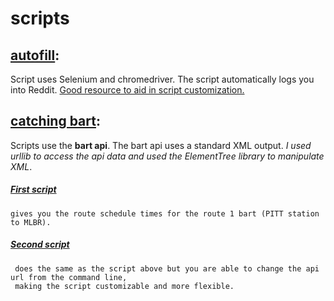 # scripts

## [autofill](https://github.com/BMariscal/scripts/blob/master/auto_fill.py):
Script uses Selenium and chromedriver. The script automatically logs you into Reddit. [Good resource to aid in script customization.](http://selenium-python.readthedocs.io/locating-elements.html)


## [catching bart](https://github.com/BMariscal/python_programming_language/tree/master/lesson_1):

Scripts use the <b>bart api</b>. The bart api uses a standard XML output. <em>I used urllib to access the api data and used the ElementTree library to manipulate XML</em>.

 ##### [First script](https://github.com/BMariscal/python_programming_language/blob/master/lesson_1/catching_bart.py)
    gives you the route schedule times for the route 1 bart (PITT station to MLBR).

 ##### [Second script](https://github.com/BMariscal/python_programming_language/blob/master/lesson_1/cmd_catching_bart.py)
     does the same as the script above but you are able to change the api url from the command line,
     making the script customizable and more flexible.
 
